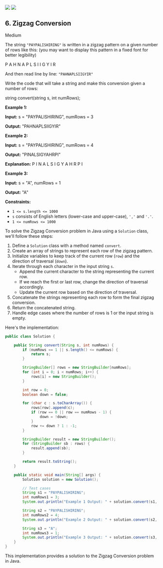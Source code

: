 [![](https://img.shields.io/github/stars/LeetCode-in-Cpp/LeetCode-in-Cpp?label=Stars&style=flat-square)](https://github.com/LeetCode-in-Cpp/LeetCode-in-Cpp)
[![](https://img.shields.io/github/forks/LeetCode-in-Cpp/LeetCode-in-Cpp?label=Fork%20me%20on%20GitHub%20&style=flat-square)](https://github.com/LeetCode-in-Cpp/LeetCode-in-Cpp/fork)

## 6\. Zigzag Conversion

Medium

The string `"PAYPALISHIRING"` is written in a zigzag pattern on a given number of rows like this: (you may want to display this pattern in a fixed font for better legibility)

P A H N A P L S I I G Y I R 

And then read line by line: `"PAHNAPLSIIGYIR"`

Write the code that will take a string and make this conversion given a number of rows:

string convert(string s, int numRows); 

**Example 1:**

**Input:** s = "PAYPALISHIRING", numRows = 3

**Output:** "PAHNAPLSIIGYIR" 

**Example 2:**

**Input:** s = "PAYPALISHIRING", numRows = 4

**Output:** "PINALSIGYAHRPI"

**Explanation:** P I N A L S I G Y A H R P I 

**Example 3:**

**Input:** s = "A", numRows = 1

**Output:** "A" 

**Constraints:**

*   `1 <= s.length <= 1000`
*   `s` consists of English letters (lower-case and upper-case), `','` and `'.'`.
*   `1 <= numRows <= 1000`

To solve the Zigzag Conversion problem in Java using a `Solution` class, we'll follow these steps:

1. Define a `Solution` class with a method named `convert`.
2. Create an array of strings to represent each row of the zigzag pattern.
3. Initialize variables to keep track of the current row (`row`) and the direction of traversal (`down`).
4. Iterate through each character in the input string `s`.
   - Append the current character to the string representing the current row.
   - If we reach the first or last row, change the direction of traversal accordingly.
   - Update the current row based on the direction of traversal.
5. Concatenate the strings representing each row to form the final zigzag conversion.
6. Return the concatenated string.
7. Handle edge cases where the number of rows is 1 or the input string is empty.

Here's the implementation:

```java
public class Solution {

    public String convert(String s, int numRows) {
        if (numRows == 1 || s.length() <= numRows) {
            return s;
        }

        StringBuilder[] rows = new StringBuilder[numRows];
        for (int i = 0; i < numRows; i++) {
            rows[i] = new StringBuilder();
        }

        int row = 0;
        boolean down = false;

        for (char c : s.toCharArray()) {
            rows[row].append(c);
            if (row == 0 || row == numRows - 1) {
                down = !down;
            }
            row += down ? 1 : -1;
        }

        StringBuilder result = new StringBuilder();
        for (StringBuilder sb : rows) {
            result.append(sb);
        }

        return result.toString();
    }

    public static void main(String[] args) {
        Solution solution = new Solution();

        // Test cases
        String s1 = "PAYPALISHIRING";
        int numRows1 = 3;
        System.out.println("Example 1 Output: " + solution.convert(s1, numRows1));

        String s2 = "PAYPALISHIRING";
        int numRows2 = 4;
        System.out.println("Example 2 Output: " + solution.convert(s2, numRows2));

        String s3 = "A";
        int numRows3 = 1;
        System.out.println("Example 3 Output: " + solution.convert(s3, numRows3));
    }
}
```

This implementation provides a solution to the Zigzag Conversion problem in Java.